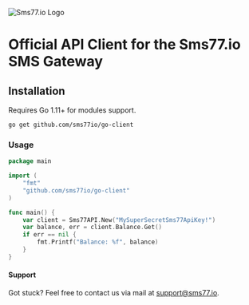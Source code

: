 ![Sms77.io Logo](https://www.sms77.io/wp-content/uploads/2019/07/sms77-Logo-400x79.png "Sms77.io Logo")
# Official API Client for the Sms77.io SMS Gateway 

## Installation

Requires Go 1.11+ for modules support.

```go get github.com/sms77io/go-client```

### Usage

```go
package main

import (
	"fmt"
	"github.com/sms77io/go-client"
)

func main() {
	var client = Sms77API.New("MySuperSecretSms77ApiKey!")
	var balance, err = client.Balance.Get()
	if err == nil {
		fmt.Printf("Balance: %f", balance)
	}
}
```

#### Support

Got stuck? Feel free to contact us via mail at <a href='mailto: support@sms77.io'>support@sms77.io</a>.